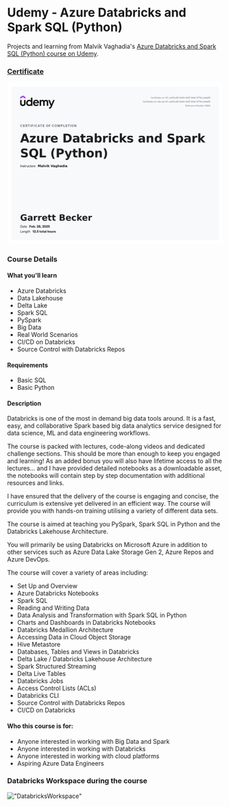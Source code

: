 # Udemy - Azure Databricks and Spark SQL (Python)

Projects and learning from Malvik Vaghadia's [Azure Databricks and Spark SQL (Python) course on Udemy](https://www.udemy.com/course/azure-databricks-and-spark-sql-python/).

### [Certificate](https://www.udemy.com/certificate/UC-cad7ec28-0e84-4b37-84af-4774cc1a4a09/)

!["Certificate"](./Certificate.jpg)

### Course Details

#### What you'll learn
- Azure Databricks
- Data Lakehouse
- Delta Lake
- Spark SQL
- PySpark
- Big Data
- Real World Scenarios
- CI/CD on Databricks
- Source Control with Databricks Repos

#### Requirements
- Basic SQL
- Basic Python

#### Description
Databricks is one of the most in demand big data tools around. It is a fast, easy, and collaborative Spark based big data analytics service designed for data science, ML and data engineering workflows.

The course is packed with lectures, code-along videos and dedicated challenge sections. This should be more than enough to keep you engaged and learning! As an added bonus you will also have lifetime access to all the lectures… and I have provided detailed notebooks as a downloadable asset, the notebooks will contain step by step documentation with additional resources and links.

I have ensured that the delivery of the course is engaging and concise, the curriculum is extensive yet delivered in an efficient way. The course will provide you with hands-on training utilising a variety of different data sets.

The course is aimed at teaching you PySpark, Spark SQL in Python and the Databricks Lakehouse Architecture.

You will primarily be using Databricks on Microsoft Azure in addition to other services such as Azure Data Lake Storage Gen 2,  Azure Repos and Azure DevOps.

The course will cover a variety of areas including:
- Set Up and Overview
- Azure Databricks Notebooks
- Spark SQL
- Reading and Writing Data
- Data Analysis and Transformation with Spark SQL in Python
- Charts and Dashboards in Databricks Notebooks
- Databricks Medallion Architecture
- Accessing Data in Cloud Object Storage
- Hive Metastore
- Databases, Tables and Views in Databricks
- Delta Lake / Databricks Lakehouse Architecture
- Spark Structured Streaming
- Delta Live Tables
- Databricks Jobs
- Access Control Lists (ACLs)
- Databricks CLI
- Source Control with Databricks Repos
- CI/CD on Databricks

#### Who this course is for:
- Anyone interested in working with Big Data and Spark
- Anyone interested in working with Databricks
- Anyone interested in working with cloud platforms
- Aspiring Azure Data Engineers

### Databricks Workspace during the course
!["DatabricksWorkspace"](./DatabricksWorkspace.png)